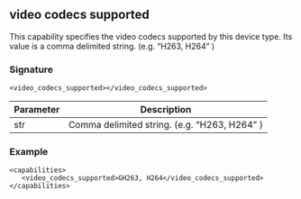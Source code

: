## video codecs supported

This capability specifies the video codecs supported by this device type. Its value is a comma delimited string. (e.g. “H263, H264” )


### Signature

`<video_codecs_supported></video_codecs_supported>`


| Parameter | Description |
| --- | --- |
| str | Comma delimited string. (e.g. “H263, H264” ) |


### Example

```
<capabilities>
   <video_codecs_supported>GH263, H264</video_codecs_supported>
</capabilities>
```

